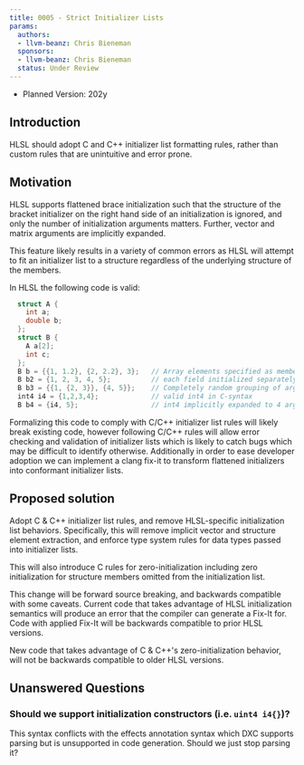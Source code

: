 ```yaml
---
title: 0005 - Strict Initializer Lists
params:
  authors:
  - llvm-beanz: Chris Bieneman
  sponsors:
  - llvm-beanz: Chris Bieneman
  status: Under Review
---
```



 
* Planned Version: 202y

## Introduction

HLSL should adopt C and C++ initializer list formatting rules, rather than
custom rules that are unintuitive and error prone.

## Motivation

HLSL supports flattened brace initialization such that the structure of the
bracket initializer on the right hand side of an initialization is ignored, and
only the number of initialization arguments matters. Further, vector and matrix
arguments are implicitly expanded.

This feature likely results in a variety of common errors as HLSL will attempt
to fit an initializer list to a structure regardless of the underlying structure
of the members.

In HLSL the following code is valid:

```c++
  struct A {
    int a;
    double b;
  };
  struct B {
    A a[2];
    int c;
  };
  B b = {{1, 1.2}, {2, 2.2}, 3};   // Array elements specified as members
  B b2 = {1, 2, 3, 4, 5};          // each field initialized separately
  B b3 = {{1, {2, 3}}, {4, 5}};    // Completely random grouping of arguments
  int4 i4 = {1,2,3,4};             // valid int4 in C-syntax
  B b4 = {i4, 5};                  // int4 implicitly expanded to 4 arguments
```

Formalizing this code to comply with C/C++ initializer list rules will likely
break existing code, however following C/C++ rules will allow error checking and
validation of initializer lists which is likely to catch bugs which may be
difficult to identify otherwise. Additionally in order to ease developer
adoption we can implement a clang fix-it to transform flattened initializers
into conformant initializer lists.

## Proposed solution

Adopt C & C++ initializer list rules, and remove HLSL-specific initialization
list behaviors. Specifically, this will remove implicit vector and structure
element extraction, and enforce type system rules for data types passed into
initializer lists.

This will also introduce C rules for zero-initialization including zero
initialization for structure members omitted from the initialization list.

This change will be forward source breaking, and backwards compatible with some
caveats. Current code that takes advantage of HLSL initialization semantics will
produce an error that the compiler can generate a Fix-It for. Code with applied
Fix-It will be backwards compatible to prior HLSL versions.

New code that takes advantage of C & C++'s zero-initialization behavior, will
not be backwards compatible to older HLSL versions.

## Unanswered Questions

### Should we support initialization constructors (i.e. `uint4 i4{}`)?

This syntax conflicts with the effects annotation syntax which DXC supports
parsing but is unsupported in code generation. Should we just stop parsing it?

